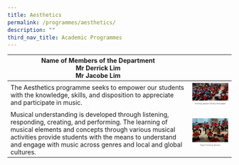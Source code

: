 ```yaml
---
title: Aesthetics
permalink: /programmes/aesthetics/
description: ""
third_nav_title: Academic Programmes
---
```

|Name of Members of the Department <br> Mr Derrick Lim <br> Mr Jacobe Lim |  |
|-- |-- | 
|The Aesthetics programme seeks to empower our students with the knowledge, skills, and disposition to appreciate and participate in music.| ![](/images/aesthetics1.jpg)|
|Musical understanding is developed through listening, responding, creating, and performing. The learning of musical elements and concepts through various musical activities provide students with the means to understand and engage with music across genres and local and global cultures.|![](/images/aesthetics2.jpg)|